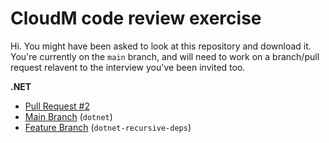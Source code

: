 # CloudM code review exercise

Hi. You might have been asked to look at this repository and download it. You're currently on the `main` branch, and will need to work on a branch/pull request relavent to the interview you've been invited too.

**.NET**

* [Pull Request #2](https://github.com/io-cloudm/cloudm-code-review-exercise/pull/2)
* [Main Branch](https://github.com/io-cloudm/cloudm-code-review-exercise/tree/tree/dotnet) (`dotnet`)
* [Feature Branch](https://github.com/io-cloudm/cloudm-code-review-exercise/tree/tree/feat/dotnet-recursive-deps) (`dotnet-recursive-deps`)
